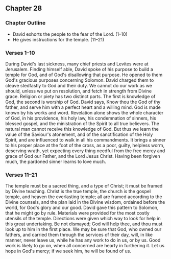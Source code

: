## Chapter 28

### Chapter Outline

- David exhorts the people to the fear of the Lord. (1–10)
- He gives instructions for the temple. (11–21)

### Verses 1–10

During David's last sickness, many chief priests and Levites were at Jerusalem. Finding himself able, David spoke of his purpose to build a temple for God, and of God's disallowing that purpose. He opened to them God's gracious purposes concerning Solomon. David charged them to cleave stedfastly to God and their duty. We cannot do our work as we should, unless we put on resolution, and fetch in strength from Divine grace. Religion or piety has two distinct parts. The first is knowledge of God, the second is worship of God. David says, Know thou the God of thy father, and serve him with a perfect heart and a willing mind. God is made known by his works and word. Revelation alone shows the whole character of God, in his providence, his holy law, his condemnation of sinners, his blessed gospel, and the ministration of the Spirit to all true believers. The natural man cannot receive this knowledge of God. But thus we learn the value of the Saviour's atonement, and of the sanctification of the Holy Spirit, and are influenced to walk in all his commandments. It brings a sinner to his proper place at the foot of the cross, as a poor, guilty, helpless worm, deserving wrath, yet expecting every thing needful from the free mercy and grace of God our Father, and the Lord Jesus Christ. Having been forgiven much, the pardoned sinner learns to love much.

### Verses 11–21

The temple must be a sacred thing, and a type of Christ; it must be framed by Divine teaching. Christ is the true temple, the church is the gospel temple, and heaven the everlasting temple; all are framed according to the Divine counsels, and the plan laid in the Divine wisdom, ordained before the world, for God's glory and our good. David gave this pattern to Solomon, that he might go by rule. Materials were provided for the most costly utensils of the temple. Directions were given which way to look for help in this great undertaking. Be not dismayed; God will help thee, and thou must look up to him in the first place. We may be sure that God, who owned our fathers, and carried them through the services of their day, will, in like manner, never leave us, while he has any work to do in us, or by us. Good work is likely to go on, when all concerned are hearty in furthering it. Let us hope in God's mercy; if we seek him, he will be found of us.

